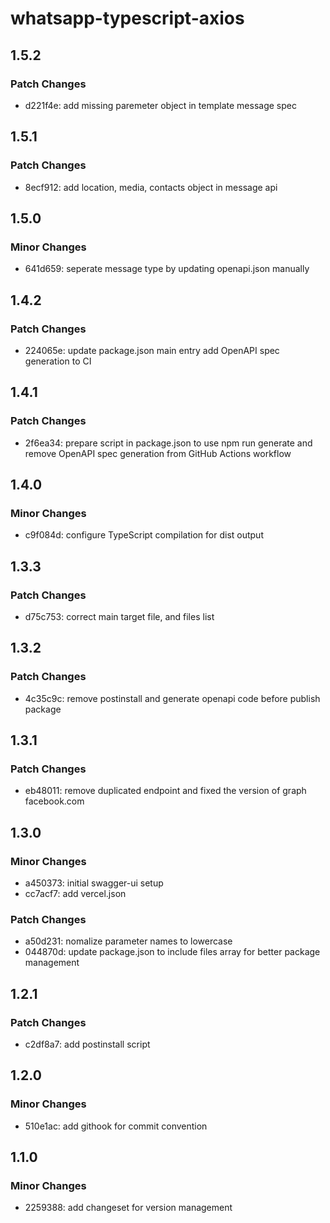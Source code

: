 # whatsapp-typescript-axios

## 1.5.2

### Patch Changes

- d221f4e: add missing paremeter object in template message spec

## 1.5.1

### Patch Changes

- 8ecf912: add location, media, contacts object in message api

## 1.5.0

### Minor Changes

- 641d659: seperate message type by updating openapi.json manually

## 1.4.2

### Patch Changes

- 224065e: update package.json main entry add OpenAPI spec generation to CI

## 1.4.1

### Patch Changes

- 2f6ea34: prepare script in package.json to use npm run generate and remove OpenAPI spec generation from GitHub Actions workflow

## 1.4.0

### Minor Changes

- c9f084d: configure TypeScript compilation for dist output

## 1.3.3

### Patch Changes

- d75c753: correct main target file, and files list

## 1.3.2

### Patch Changes

- 4c35c9c: remove postinstall and generate openapi code before publish package

## 1.3.1

### Patch Changes

- eb48011: remove duplicated endpoint and fixed the version of graph facebook.com

## 1.3.0

### Minor Changes

- a450373: initial swagger-ui setup
- cc7acf7: add vercel.json

### Patch Changes

- a50d231: nomalize parameter names to lowercase
- 044870d: update package.json to include files array for better package management

## 1.2.1

### Patch Changes

- c2df8a7: add postinstall script

## 1.2.0

### Minor Changes

- 510e1ac: add githook for commit convention

## 1.1.0

### Minor Changes

- 2259388: add changeset for version management
